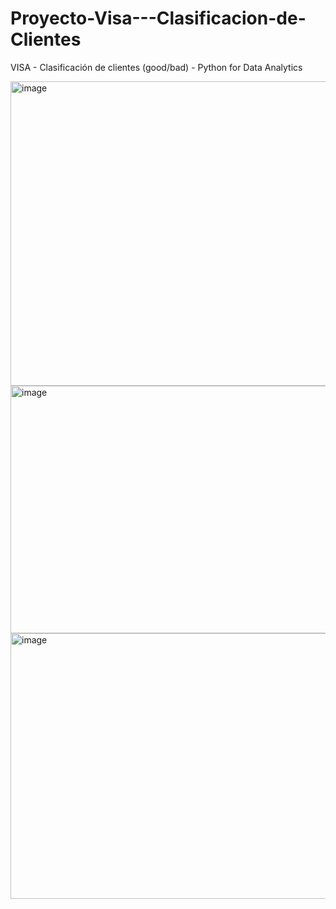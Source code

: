 # Proyecto-Visa---Clasificacion-de-Clientes
VISA - Clasificación de clientes (good/bad) - Python for Data Analytics

<img width="895" height="487" alt="image" src="https://github.com/user-attachments/assets/b1ac36dd-29df-4ed7-a366-191249dd45e4" />
<img width="860" height="396" alt="image" src="https://github.com/user-attachments/assets/7df9d534-4616-42be-a272-1095135bc217" />

<img width="747" height="425" alt="image" src="https://github.com/user-attachments/assets/8cf14bb0-32fe-49b6-94a4-1be995107a28" />
